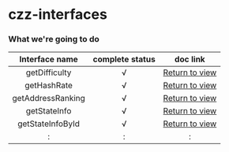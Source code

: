 # czz-interfaces


### What we're going to do

| Interface name    | complete status   | doc link  |
| :------:          | :-----:           | :----:    |
| getDifficulty     | √                 |   [Return to view](https://github.com/classzz/czz-interfaces/blob/master/docs/interface-doc.md#getHashRate)       |
| getHashRate       | √                 |   [Return to view](https://github.com/classzz/czz-interfaces/blob/master/docs/interface-doc.md#getDifficulty)       |
| getAddressRanking       | √                 |   [Return to view](https://github.com/classzz/czz-interfaces/blob/master/docs/interface-doc.md#getAddressRanking)       |
| getStateInfo       | √                 |   [Return to view](https://github.com/classzz/czz-interfaces/blob/master/docs/interface-doc.md#getStateInfo)       |
| getStateInfoById       | √                 |   [Return to view](https://github.com/classzz/czz-interfaces/blob/master/docs/interface-doc.md#getStateInfoById)       |
|:|:|:|
